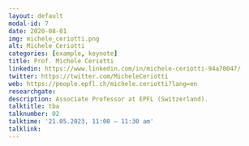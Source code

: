 ```yaml
---
layout: default
modal-id: 7
date: 2020-08-01
img: michele_ceriotti.png
alt: Michele Ceriotti
categories: [example, keynote]
title: Prof. Michele Ceriotti
linkedin: https://www.linkedin.com/in/michele-ceriotti-94a70047/
twitter: https://twitter.com/MicheleCeriotti
web: https://people.epfl.ch/michele.ceriotti?lang=en
researchgate: 
description: Associate Professor at EPFL (Switzerland).
talktitle: tba
talknumber: 02
talktime: '21.05.2023, 11:00 – 11:30 am'
talklink: 
---
```

